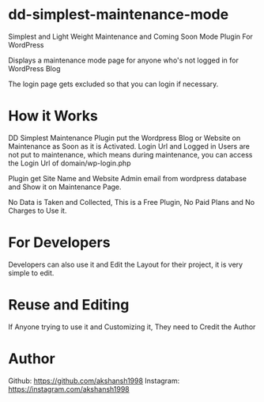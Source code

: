 # dd-simplest-maintenance-mode

Simplest and Light Weight Maintenance and Coming Soon Mode Plugin For WordPress

Displays a maintenance mode page for anyone who's not logged in for WordPress Blog

The login page gets excluded so that you can login if necessary.


# How it Works
DD Simplest Maintenance Plugin put the Wordpress Blog or Website on Maintenance as Soon as it is Activated.
Login Url and Logged in Users are not put to maintenance, which means during maintenance, you can access
the Login Url of domain/wp-login.php

Plugin get Site Name and Website Admin email from wordpress database and Show it on Maintenance Page.

No Data is Taken and Collected, This is a Free Plugin, No Paid Plans and No Charges to Use it.


# For Developers

Developers can also use it and Edit the Layout for their project, it is very simple to edit.

# Reuse and Editing

If Anyone trying to use it and Customizing it, They need to Credit the Author


# Author
Github: https://github.com/akshansh1998
Instagram: https://instagram.com/akshansh1998
